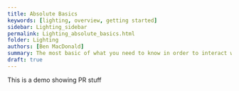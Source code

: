 ```yaml
---
title: Absolute Basics
keywords: [lighting, overview, getting started]
sidebar: Lighting_sidebar
permalink: Lighting_absolute_basics.html
folder: Lighting
authors: [Ben MacDonald]
summary: The most basic of what you need to know in order to interact with our lighting grid. It utilizes our existing setup but does not explain any theory behind why you do what you do.
draft: true
---
```


This is a demo showing PR stuff